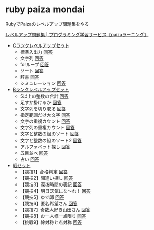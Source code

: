 # ruby paiza mondai

RubyでPaizaのレベルアップ問題集をやる

[レベルアップ問題集 | プログラミング学習サービス【paizaラーニング】](https://paiza.jp/works/mondai)

* [Cランクレベルアップセット](https://paiza.jp/works/mondai/c_rank_level_up_problems)
    * 標準入出力 [回答](cranklevelup/01.rb)
    * 文字列 [回答](cranklevelup/02.rb)
    * forループ [回答](cranklevelup/03.rb)
    * ソート [回答](cranklevelup/04.rb)
    * 辞書 [回答](cranklevelup/05.rb)
    * シミュレーション [回答](cranklevelup/06.rb)
* [Bランクレベルアップセット](https://paiza.jp/works/mondai/prob60/problem_index)
    * 5以上の整数の合計 [回答](branklevelup/01.rb)
    * 足すか掛けるか [回答](branklevelup/02.rb)
    * 文字列を切り取る [回答](branklevelup/03.rb)
    * 指定範囲だけ大文字 [回答](branklevelup/04.rb)
    * 文字の重複カウント [回答](branklevelup/05.rb)
    * 文字列の重複カウント [回答](branklevelup/06.rb)
    * 文字と整数の組のソート [回答](branklevelup/07.rb)
    * 文字と整数の組のソート2 [回答](branklevelup/08.rb)
    * アルファベット探し [回答](branklevelup/09.rb)
    * 五目並べ [回答](branklevelup/10.rb)
    * 占い [回答](branklevelup/11.rb)
* [戦セット](https://paiza.jp/works/mondai/warset/problem_index)
    * 【競技1】合格判定 [回答](warset/01.rb)
    * 【競技2】間違い探し [回答](warset/02.rb)
    * 【競技3】深夜時間の表記 [回答](warset/03.rb)
    * 【競技4】明日天気にな〜れ！ [回答](warset/04.rb)
    * 【競技5】ゆで卵 [回答](warset/05.rb)
    * 【競技6】匿名希望さん [回答](warset/06.rb)
    * 【競技7】奇数大好き山田さん [回答](warset/07.rb)
    * 【競技8】お一人様一点限り [回答](warset/08.rb)
    * 【挑戦9】線対称と点対称 [回答](warset/09.rb)
